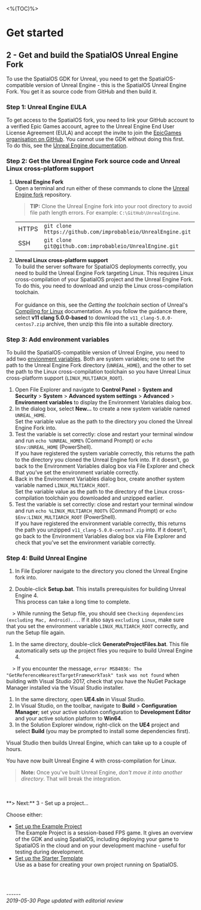 <%(TOC)%>
# Get started 
## 2 - Get and build the SpatialOS Unreal Engine Fork

To use the SpatialOS GDK for Unreal, you need to get the SpatialOS-compatible version of Unreal Engine - this is the SpatialOS Unreal Engine Fork. You get it as source code from GitHub and then build it.

### Step 1: Unreal Engine EULA

To get access to the SpatialOS fork, you need to link your GitHub account to a verified Epic Games account, agree to the Unreal Engine End User License Agreement (EULA) and accept the invite to join the [EpicGames organisation on GitHub](https://github.com/EpicGames). You cannot use the GDK without doing this first. </br>
To do this, see the [Unreal Engine documentation](https://www.unrealengine.com/en-US/ue4-on-github).

### Step 2: Get the Unreal Engine Fork source code and Unreal Linux cross-platform support

1. **Unreal Engine Fork**</br> 
Open a terminal and run either of these commands to clone the [Unreal Engine fork](https://github.com/improbableio/UnrealEngine) repository.

    > **TIP:** Clone the Unreal Engine fork into your root directory to avoid file path length errors. For example: `C:\GitHub\UnrealEngine`. 

    |     |     |
    | --- | --- |
    | HTTPS | `git clone https://github.com/improbableio/UnrealEngine.git` |
    | SSH |`git clone git@github.com:improbableio/UnrealEngine.git`

2. **Unreal Linux cross-platform support**</br>
To build the server software for SpatialOS deployments correctly, you need to build the Unreal Engine Fork targeting Linux. This requires Linux cross-compilation of your SpatialOS project and the Unreal Engine Fork. To do this, you need to download and unzip the Linux cross-compilation toolchain.</br></br>
For guidance on this, see the _Getting the toolchain_ section of Unreal's [Compiling for Linux](https://wiki.unrealengine.com/Compiling_For_Linux) documentation. As you follow the guidance there, select **v11 clang 5.0.0-based** to download the `v11_clang-5.0.0-centos7.zip` archive, then unzip this file into a suitable directory.

### Step 3: Add environment variables

To build the SpatialOS-compatible version of Unreal Engine, you need to add two [envionment variables](https://en.wikipedia.org/wiki/Environment_variable). Both are system variables; one to set the path to the Unreal Engine Fork directory (`UNREAL_HOME`), and the other to set the path to the Linux cross-compilation toolchain so you have Unreal Linux cross-platform support (`LINUX_MULTIARCH_ROOT`).

1. Open File Explorer and navigate to **Control Panel** > **System and Security** > **System** > **Advanced system settings** > **Advanced** > **Environment variables** to display the Environment Variables dialog box.
1. In the dialog box, select **New...** to create a new system variable named `UNREAL_HOME`.<br/>
Set the variable value as the path to the directory you cloned the Unreal Engine Fork into.
1. Test the variable is set correctly: close and restart your terminal window and run `echo %UNREAL_HOME%` (Command Prompt) or `echo $Env:UNREAL_HOME` (PowerShell). </br> 
If you have registered the system variable correctly, this returns the path to the directory you cloned the Unreal Engine fork into. If it doesn’t, go back to the Environment Variables dialog box via File Explorer and check that you’ve set the environment variable correctly.
1. Back in the Environment Variables dialog box, create another system variable named `LINUX_MULTIARCH_ROOT`. </br>
Set the variable value as the path to the directory of the Linux cross-compilation toolchain you downloaded and unzipped earlier.
1. Test the variable is set correctly: close and restart your terminal window and run `echo %LINUX_MULTIARCH_ROOT%` (Command Prompt) or `echo $Env:LINUX_MULTIARCH_ROOT` (PowerShell). </br>
If you have registered the environment variable correctly, this returns the path you unzipped `v11_clang-5.0.0-centos7.zip` into. If it doesn’t, go back to the Environment Variables dialog box via File Explorer and check that you’ve set the environment variable correctly.

### Step 4: Build Unreal Engine

1. In File Explorer navigate to the directory you cloned the Unreal Engine fork into.

1. Double-click **Setup.bat**.
This installs prerequisites for building Unreal Engine 4.<br>
This process can take a long time to complete.

    > While running the Setup file, you should see `Checking dependencies (excluding Mac, Android)...`. If it also says `excluding Linux`, make sure that you set the environment variable `LINUX_MULTIARCH_ROOT` correctly, and run the Setup file again.

1. In the same directory, double-click **GenerateProjectFiles.bat**. This file automatically sets up the project files you require to build Unreal Engine 4.<br/>

    > If you encounter the message, `error MSB4036: The "GetReferenceNearestTargetFrameworkTask" task was not found` when building with Visual Studio 2017, check that you have the NuGet Package Manager installed via the Visual Studio installer.    

1. In the same directory, open **UE4.sln** in Visual Studio.
1. In Visual Studio, on the toolbar, navigate to **Build** > **Configuration Manager**; set your active solution configuration to **Development Editor** and your active solution platform to **Win64**.
1. In the Solution Explorer window, right-click on the **UE4** project and select **Build** (you may be prompted to install some dependencies first). <br>

Visual Studio then builds Unreal Engine, which can take up to a couple of hours.

You have now built Unreal Engine 4 with cross-compilation for Linux.

> **Note:** Once you've built Unreal Engine, *don't move it into another directory*. That will break the integration.

</br>
</br>
**> Next:** 3 - Set up a project...</br>

Choose either:

* [Set up the Example Project]({{urlRoot}}/content/get-started/example-project/exampleproject-intro) </br>
The Example Project is a session-based FPS game. It gives an overview of the GDK and using SpatialOS, including deploying your game to SpatialOS in the cloud and on your development machine -  useful for testing during development.
* [Set up the Starter Template]({{urlRoot}}/content/get-started/gdk-template) </br>
Use as a base for creating your own project running on SpatialOS.

<br/>
<br/>

------</br>
_2019-05-30 Page updated with editorial review_
